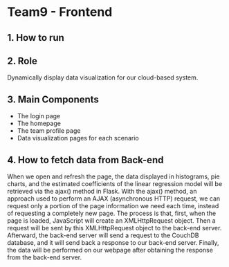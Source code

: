 # Team9 - Frontend

## 1. How to run



## 2. Role
Dynamically display data visualization for our cloud-based system.

## 3. Main Components
- The login page
- The homepage
- The team profile page
- Data visualization pages for each scenario

## 4. How to fetch data from Back-end
When we open and refresh the page, the data displayed in histograms, pie charts, and the estimated coefficients of the linear regression model will be retrieved via the ajax() method in Flask. With the ajax() method, an approach used to perform an AJAX (asynchronous HTTP) request, we can request only a portion of the page information we need each time, instead of requesting a completely new page. The process is that, first, when the page is loaded, JavaScript will create an XMLHttpRequest object. Then a request will be sent by this XMLHttpRequest object to the back-end server. Afterward, the back-end server will send a request to the CouchDB database, and it will send back a response to our back-end server. Finally, the data will be performed on our webpage after obtaining the response from the back-end server. 
